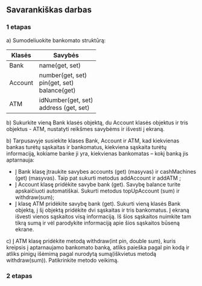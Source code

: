 
## Savarankiškas darbas

### 1 etapas

a) Sumodeliuokite bankomato struktūrą:

| Klasės   | Savybės                   |
|----------|---------------------------|
| Bank     | name(get, set)            |
|  Account | number(get, set)<br/>pin(get, set)<br/>balance(get) |
| ATM | idNumber(get, set)<br/>address (get, set) |

b) Sukurkite vieną Bank klasės objektą, du Account klasės objektus ir tris objektus - ATM, nustatyti reikšmes savybėms ir išvesti į ekraną.

b) Tarpusavyje susiekite klases Bank, Account ir ATM, kad kiekvienas bankas turėtų sąskaitas ir bankomatus, kiekviena sąskaita turėtų informaciją, kokiame banke ji yra, kiekvienas bankomatas – kokį banką jis aptarnauja:
- Į Bank klasę įtraukite savybes accounts (get) (masyvas) ir cashMachines (get) (masyvas). Taip pat sukurti metodus addAccount ir addATM ;
- Į Account klasę pridėkite savybe bank (get). Savybę balance turite apskaičiuoti automatiškai. Sukurti metodus topUpAccount (sum) ir withdraw(sum);
- Į klasę ATM pridėkite savybę bank (get).
  Sukurti vieną klasės Bank objektą, į šį objektą pridėkite dvi sąskaitas ir tris bankomatus. Į ekraną išvesti vienos sąskaitos visą informaciją. Iš šios sąskaitos nuimkite tam tikrą sumą ir vėl parodykite informaciją apie šios sąskaitos būseną ekrane.

c) Į ATM klasę pridėkite metodą withdraw(int pin, double sum), kuris kreipsis į aptarnaujamo bankomato banką, atliks paieška pagal pin kodą ir atliks pinigų išėmimą pagal nurodytą sumą(iškvietus metodą withdraw(sum)). Patikrinkite metodo veikimą.

### 2 etapas

